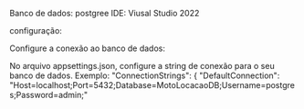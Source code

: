 Banco de dados:  postgree
IDE: Viusal Studio 2022

configuração:

Configure a conexão ao banco de dados:

No arquivo appsettings.json, configure a string de conexão para o seu banco de dados. Exemplo:
"ConnectionStrings": {
  "DefaultConnection": "Host=localhost;Port=5432;Database=MotoLocacaoDB;Username=postgres;Password=admin;"
